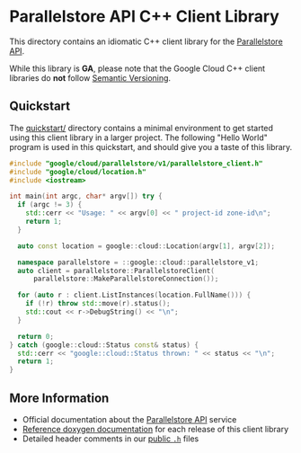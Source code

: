 # Parallelstore API C++ Client Library

This directory contains an idiomatic C++ client library for the
[Parallelstore API][cloud-service-docs].

While this library is **GA**, please note that the Google Cloud C++ client
libraries do **not** follow [Semantic Versioning](https://semver.org/).

## Quickstart

The [quickstart/](quickstart/README.md) directory contains a minimal environment
to get started using this client library in a larger project. The following
"Hello World" program is used in this quickstart, and should give you a taste of
this library.

<!-- inject-quickstart-start -->

```cc
#include "google/cloud/parallelstore/v1/parallelstore_client.h"
#include "google/cloud/location.h"
#include <iostream>

int main(int argc, char* argv[]) try {
  if (argc != 3) {
    std::cerr << "Usage: " << argv[0] << " project-id zone-id\n";
    return 1;
  }

  auto const location = google::cloud::Location(argv[1], argv[2]);

  namespace parallelstore = ::google::cloud::parallelstore_v1;
  auto client = parallelstore::ParallelstoreClient(
      parallelstore::MakeParallelstoreConnection());

  for (auto r : client.ListInstances(location.FullName())) {
    if (!r) throw std::move(r).status();
    std::cout << r->DebugString() << "\n";
  }

  return 0;
} catch (google::cloud::Status const& status) {
  std::cerr << "google::cloud::Status thrown: " << status << "\n";
  return 1;
}
```

<!-- inject-quickstart-end -->

## More Information

- Official documentation about the [Parallelstore API][cloud-service-docs]
  service
- [Reference doxygen documentation][doxygen-link] for each release of this
  client library
- Detailed header comments in our [public `.h`][source-link] files

[cloud-service-docs]: https://cloud.google.com/parallelstore?hl=en
[doxygen-link]: https://cloud.google.com/cpp/docs/reference/parallelstore/latest/
[source-link]: https://github.com/googleapis/google-cloud-cpp/tree/main/google/cloud/parallelstore
